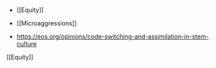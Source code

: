   - [[Equity]]
  - [[Microaggressions]]

  - https://eos.org/opinions/code-switching-and-assimilation-in-stem-culture

[[Equity]]